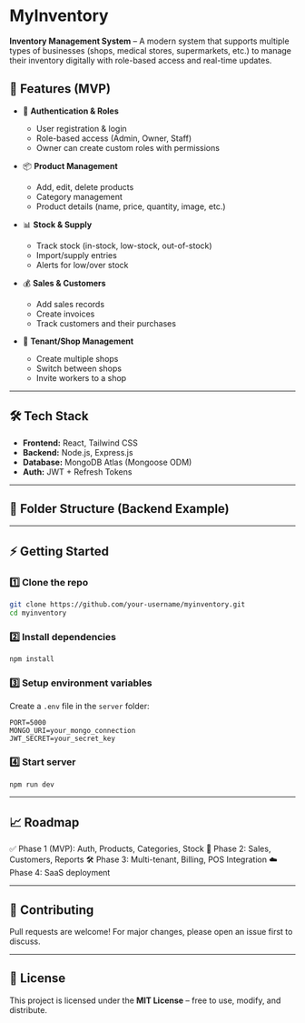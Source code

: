 
# MyInventory

**Inventory Management System** – A modern system that supports multiple types of businesses (shops, medical stores, supermarkets, etc.) to manage their inventory digitally with role-based access and real-time updates.

## 🚀 Features (MVP)

* 👤 **Authentication & Roles**

  * User registration & login
  * Role-based access (Admin, Owner, Staff)
  * Owner can create custom roles with permissions

* 📦 **Product Management**

  * Add, edit, delete products
  * Category management
  * Product details (name, price, quantity, image, etc.)

* 📊 **Stock & Supply**

  * Track stock (in-stock, low-stock, out-of-stock)
  * Import/supply entries
  * Alerts for low/over stock

* 💰 **Sales & Customers**

  * Add sales records
  * Create invoices
  * Track customers and their purchases

* 🏬 **Tenant/Shop Management**

  * Create multiple shops
  * Switch between shops
  * Invite workers to a shop

---

## 🛠️ Tech Stack

* **Frontend:** React, Tailwind CSS
* **Backend:** Node.js, Express.js
* **Database:** MongoDB Atlas (Mongoose ODM)
* **Auth:** JWT + Refresh Tokens

---

## 📂 Folder Structure (Backend Example)


---

## ⚡ Getting Started

### 1️⃣ Clone the repo

```bash
git clone https://github.com/your-username/myinventory.git
cd myinventory
```

### 2️⃣ Install dependencies

```bash
npm install
```

### 3️⃣ Setup environment variables

Create a `.env` file in the `server` folder:

```env
PORT=5000
MONGO_URI=your_mongo_connection
JWT_SECRET=your_secret_key
```

### 4️⃣ Start server

```bash
npm run dev
```

---

## 📈 Roadmap

✅ Phase 1 (MVP): Auth, Products, Categories, Stock
🔄 Phase 2: Sales, Customers, Reports
🛠️ Phase 3: Multi-tenant, Billing, POS Integration
☁️ Phase 4: SaaS deployment

---

## 🤝 Contributing

Pull requests are welcome! For major changes, please open an issue first to discuss.

---

## 📜 License

This project is licensed under the **MIT License** – free to use, modify, and distribute.

